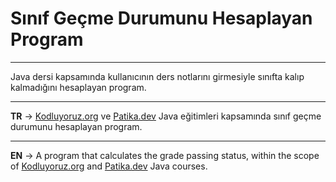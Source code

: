 # Sınıf Geçme Durumunu Hesaplayan Program
***
Java dersi kapsamında kullanıcının ders notlarını girmesiyle sınıfta kalıp kalmadığını hesaplayan program.
***
**TR** -> [Kodluyoruz.org](https://www.kodluyoruz.org/) ve [Patika.dev](https://www.patika.dev/tr) Java eğitimleri kapsamında sınıf geçme durumunu hesaplayan program.
***
**EN** -> A program that calculates the grade passing status, within the scope of [Kodluyoruz.org](https://www.kodluyoruz.org/) and [Patika.dev](https://www.patika.dev/tr) Java courses.